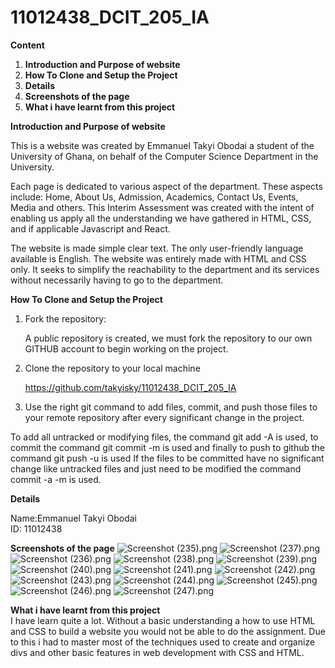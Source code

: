 # 11012438_DCIT_205_IA

**Content**
1. **Introduction and Purpose of website**
2. **How To Clone and Setup the Project**
3. **Details**
4. **Screenshots of the page**
5. **What i have learnt from this project**

**Introduction and Purpose of website**  

This is a website was created by Emmanuel Takyi Obodai a student of the University of Ghana, on behalf of the Computer Science Department in the University.

Each page is dedicated to various aspect of the department.
These aspects include: Home, About Us, Admission, Academics, Contact Us, Events, Media and others.
This Interim Assessment was created with the intent of enabling us apply all the understanding we have gathered in HTML, CSS, and if applicable Javascript and React.

The website is made simple clear text. The only user-friendly language available is English.
The website was entirely made with HTML and CSS only.
It seeks to simplify the reachability to the department and its services without necessarily having to go to the department.


**How To Clone and Setup the Project**
1. Fork the repository:

   A public repository is created, we must fork the repository to our own GITHUB account to begin working on the project.
2. Clone the repository to your local machine

   https://github.com/takyisky/11012438_DCIT_205_IA

3. Use the right git command to add files, commit, and push those files to your remote repository after every significant change in the project.

To add all untracked or modifying files, the command git add -A is used, to commit the command git commit -m is used and finally to push to github the command git push -u is used
If the files to be committed have no significant change like untracked files and just need to be modified the command commit -a -m is used.

**Details**

Name:Emmanuel Takyi Obodai  
ID: 11012438

**Screenshots of the page**
![Screenshot (235).png](Screenshots%2FScreenshot%20%28235%29.png)
![Screenshot (237).png](Screenshots%2FScreenshot%20%28237%29.png)
![Screenshot (236).png](Screenshots%2FScreenshot%20%28236%29.png)
![Screenshot (238).png](Screenshots%2FScreenshot%20%28238%29.png)
![Screenshot (239).png](Screenshots%2FScreenshot%20%28239%29.png)
![Screenshot (240).png](Screenshots%2FScreenshot%20%28240%29.png)
![Screenshot (241).png](Screenshots%2FScreenshot%20%28241%29.png)
![Screenshot (242).png](Screenshots%2FScreenshot%20%28242%29.png)
![Screenshot (243).png](Screenshots%2FScreenshot%20%28243%29.png)
![Screenshot (244).png](Screenshots%2FScreenshot%20%28244%29.png)
![Screenshot (245).png](Screenshots%2FScreenshot%20%28245%29.png)
![Screenshot (246).png](Screenshots%2FScreenshot%20%28246%29.png)
![Screenshot (247).png](Screenshots%2FScreenshot%20%28247%29.png)

**What i have learnt from this project**  
I have learn quite a lot.
Without a basic understanding a how to use HTML and CSS to build a website you would not be able to do the assignment.
Due to this i had to master most of the techniques used to create and organize divs and other basic features in web development with CSS and HTML. 